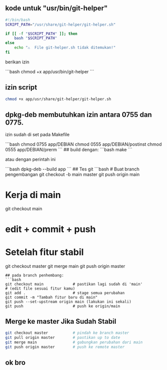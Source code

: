 ## kode untuk "usr/bin/git-helper"
```bash
#!/bin/bash
SCRIPT_PATH="/usr/share/git-helper/git-helper.sh"

if [[ -f "$SCRIPT_PATH" ]]; then
    bash "$SCRIPT_PATH"
else
    echo "⚠️  File git-helper.sh tidak ditemukan!"
fi
```
<p>berikan izin</p>
```bash
chmod +x app/usr/bin/git-helper
```

## izin script
```bash
chmod +x app/usr/share/git-helper/git-helper.sh
```

## dpkg-deb membutuhkan izin antara 0755 dan 0775.
<p>izin sudah di set pada Makefile</p>
```bash
chmod 0755 app/DEBIAN
chmod 0555 app/DEBIAN/postinst
chmod 0555 app/DEBIAN/prerm
```
## build dengan:
```bash
make
```
<p>atau dengan perintah ini</p>
```bash
dpkg-deb --build app
```
## Tes git
```bash
# Buat branch pengembangan
git checkout -b main master
git push origin main

# Kerja di main
git checkout main
# edit + commit + push

# Setelah fitur stabil
git checkout master
git merge main
git push origin master
```
## pada branch penhembang:
```bash
git checkout main             # pastikan lagi sudah di 'main'
# (edit file sesuai fitur kamu)
git add .                     # stage semua perubahan
git commit -m "Tambah fitur baru di main"
git push --set-upstream origin main (lakukan ini sekali)
git push                      # push ke origin/main
```
## Merge ke master Jika Sudah Stabil
```bash
git checkout master           # pindah ke branch master
git pull origin master        # pastikan up to date
git merge main                # gabungkan perubahan dari main
git push origin master        # push ke remote master
```
## ok bro


